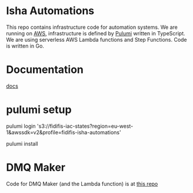 # Isha Automations

This repo contains infrastructure code for automation systems.
We are running on [AWS](https://aws.amazon.com/), infrastructure is defined by [Pulumi](https://www.pulumi.com/) written in TypeScript.
We are using serverless AWS Lambda functions and Step Functions. Code is written in Go.

# Documentation

[docs](./docs/README.md)

# pulumi setup

pulumi login 's3://fidifis-iac-states?region=eu-west-1&awssdk=v2&profile=fidifis-isha-automations'

pulumi install

# DMQ Maker

Code for DMQ Maker (and the Lambda function) is at [this repo](https://github.com/Fidifis/DMQMaker)
